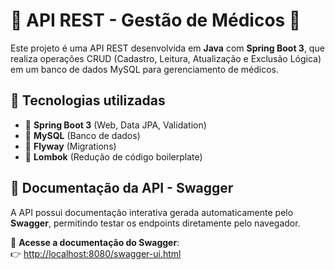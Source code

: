 # 📌 API REST - Gestão de Médicos 🏥  

Este projeto é uma API REST desenvolvida em **Java** com **Spring Boot 3**, que realiza operações CRUD (Cadastro, Leitura, Atualização e Exclusão Lógica) em um banco de dados MySQL para gerenciamento de médicos.  

## 🚀 Tecnologias utilizadas  
- 🔹 **Spring Boot 3** (Web, Data JPA, Validation)  
- 🔹 **MySQL** (Banco de dados)  
- 🔹 **Flyway** (Migrations)  
- 🔹 **Lombok** (Redução de código boilerplate)   

## 📖 Documentação da API - Swagger  
A API possui documentação interativa gerada automaticamente pelo **Swagger**, permitindo testar os endpoints diretamente pelo navegador.  

🔗 **Acesse a documentação do Swagger**:  
👉 [http://localhost:8080/swagger-ui.html](http://localhost:8080/swagger-ui.html)  

